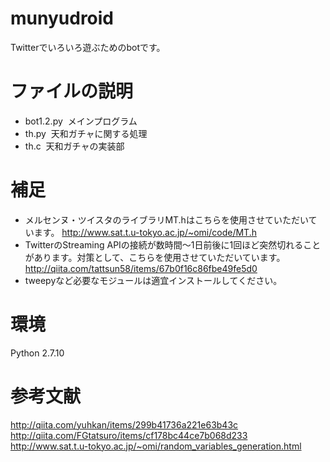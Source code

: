 # munyudroid
Twitterでいろいろ遊ぶためのbotです。

# ファイルの説明
- bot1.2.py
  メインプログラム
- th.py
  天和ガチャに関する処理
- th.c
  天和ガチャの実装部
  
# 補足
- メルセンヌ・ツイスタのライブラリMT.hはこちらを使用させていただいています。
  http://www.sat.t.u-tokyo.ac.jp/~omi/code/MT.h
- TwitterのStreaming APIの接続が数時間〜1日前後に1回ほど突然切れることがあります。対策として、こちらを使用させていただいています。
  http://qiita.com/tattsun58/items/67b0f16c86fbe49fe5d0
- tweepyなど必要なモジュールは適宜インストールしてください。

# 環境

Python 2.7.10

# 参考文献
http://qiita.com/yuhkan/items/299b41736a221e63b43c
http://qiita.com/FGtatsuro/items/cf178bc44ce7b068d233
http://www.sat.t.u-tokyo.ac.jp/~omi/random_variables_generation.html

 



